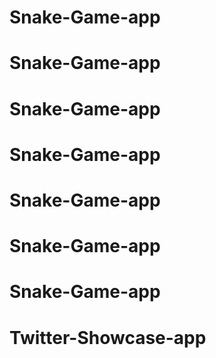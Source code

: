# Snake-Game-app
# Snake-Game-app
# Snake-Game-app
# Snake-Game-app
# Snake-Game-app
# Snake-Game-app
# Snake-Game-app
# Twitter-Showcase-app

